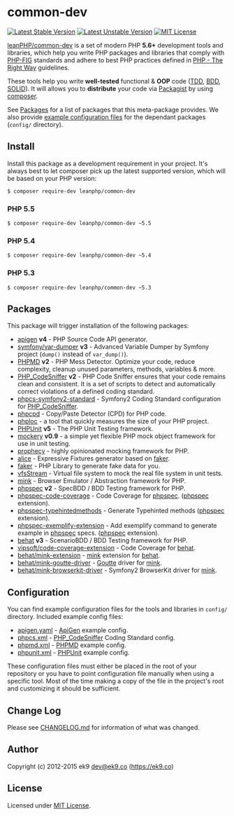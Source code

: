 common-dev
==========

[![Latest Stable Version](https://poser.pugx.org/leanphp/common-dev/version)](https://packagist.org/packages/leanphp/common-dev)
[![Latest Unstable Version](https://poser.pugx.org/leanphp/common-dev/v/unstable)](https://packagist.org/packages/leanphp/common-dev)
[![MIT License](https://poser.pugx.org/leanphp/common-dev/license)](https://packagist.org/packages/leanphp/common-dev)

[leanPHP/common-dev][0] is a set of modern PHP **5.6+** development tools and
libraries, which help you write PHP packages and libraries that comply with
[PHP-FIG][1] standards and adhere to best PHP practices defined in [PHP - The
Right Way][2] guidelines.

These tools help you write **well-tested** functional & **OOP** code ([TDD][3],
[BDD][4], [SOLID][5]). It will allows you to **distribute** your code via
[Packagist][6] by using [composer][7].

See [Packages](#Packages) for a list of packages that this meta-package
provides. We also provide [example configuration files](#Configuration) for the
dependant packages (`config/` directory).

## Install

Install this package as a development requirement in your project. It's always
best to let composer pick up the latest supported version, which will be based
on your PHP version:

    $ composer require-dev leanphp/common-dev

### PHP 5.5

    $ composer require-dev leanphp/common-dev ~5.5

### PHP 5.4

    $ composer require-dev leanphp/common-dev ~5.4

### PHP 5.3

    $ composer require-dev leanphp/common-dev ~5.3

## Packages

This package will trigger installation of the following packages:

- [apigen][100] **v4** - PHP Source Code API generator.
- [symfony/var-dumper][110] **v3** - Advanced Variable Dumper by Symfony project
  (`dump()` instead of `var_dump()`).
- [PHPMD][120] **v2** - PHP Mess Detector. Optimize your code, reduce
  complexity, cleanup unused parameters, methods, variables & more.
- [PHP_CodeSniffer][130] **v2** - PHP Code Sniffer ensures that your code
  remains clean and consistent. It is a set of scripts to detect and
  automatically correct violations of a defined coding standard.
- [phpcs-symfony2-standard][140] - Symfony2 Coding Standard configuration for
  [PHP_CodeSniffer][130].
- [phpcpd][150] - Copy/Paste Detector (CPD) for PHP code.
- [phploc][160] - a tool that quickly measures the size of your PHP project.
- [PHPUnit][200] **v5** - The PHP Unit Testing framework.
- [mockery][210] **v0.9** - a simple yet flexible PHP mock object framework for
  use in unit testing.
- [prophecy][220] - highly opinionated mocking framework for PHP.
- [alice][240] - Expressive Fixtures generator based on [faker][250].
- [faker][250] - PHP Library to generate fake data for you.
- [vfsStream][300] - Virtual file system to mock the real file system in unit
  tests.
- [mink][400] - Browser Emulator / Abstraction framework for PHP.
- [phpspec][800] **v2** - SpecBDD / BDD Testing framework for PHP.
- [phpspec-code-coverage][805] - Code Coverage for [phpspec][800].
  ([phpspec][800] extension).
- [phpspec-typehintedmethods][810] - Generate Typehinted methods
  ([phpspec][800] extension).
- [phpspec-exemplify-extension][820] - Add exemplify command to generate
  example in [phpspec][800] specs.
  ([phpspec][800] extension).
- [behat][900] **v3** - ScenarioBDD / BDD Testing framework for PHP.
- [vipsoft/code-coverage-extension][910] - Code Coverage for [behat][900].
- [behat/mink-extension][950] - [mink][400] extension for [behat][900].
- [behat/mink-goutte-driver][960] - [Goutte][450] driver for [mink][400].
- [behat/mink-browserkit-driver][970] - Symfony2 BrowserKit driver for
  [mink][400].

## Configuration

You can find example configuration files for the tools and libraries in
`config/` directory. Included example config files:

- [apigen.yaml](config/apigen.yaml) - [ApiGen][100] example config.
- [phpcs.xml](config/phpcs.xml) - [PHP_CodeSniffer][130] Coding Standard config.
- [phpmd.xml](config/phpmd.xml) - [PHPMD][120] example config.
- [phpunit.xml](config/phpunit.xml) - [PHPUnit][200] example config.

These configuration files must either be placed in the root of your repository
or you have to point configuration file manually when using a specific tool.
Most of the time making a copy of the file in the project's root and
customizing it should be sufficient.

## Change Log

Please see [CHANGELOG.md](CHANGELOG.md) for information of what was changed.

## Author

Copyright (c) 2012-2015 ek9 <dev@ek9.co> (https://ek9.co)

## License

Licensed under [MIT License](LICENSE).

[0]: https://packagist.org/packages/leanphp/common-dev
[1]: http://www.php-fig.org
[2]: http://www.phptherightway.com
[3]: https://en.wikipedia.org/wiki/Test-driven_development
[4]: https://en.wikipedia.org/wiki/Behavior-driven_development
[5]: https://en.wikipedia.org/wiki/SOLID_(object-oriented_design)
[6]: https://packagist.org
[7]: https://getcomposer.org

[100]: http://apigen.org
[110]: https://github.com/symfony/var-dumper
[120]: https://phpmd.org
[130]: https://pear.php.net/package/PHP_CodeSniffer
[140]: https://github.com/leaphub/phpcs-symfony2-standard
[150]: https://github.com/sebastianbergmann/phpcpd
[160]: https://github.com/sebastianbergmann/phploc
[200]: https://phpunit.de
[210]: https://github.com/padraic/mockery
[220]: https://github.com/phpspec/prophecy
[240]: https://github.com/nelmio/alice
[250]: https://github.com/fzaninotto/Faker
[300]: https://github.com/mikey179/vfsStream
[400]: http://mink.behat.org
[450]: https://github.com/FriendsOfPHP/Goutte
[800]: http://www.phpspec.net
[805]: https://github.com/henrikbjorn/PhpSpecCodeCoverageExtension
[810]: http://github.com/ciaranmcnulty/phpspec-typehintedmethods
[820]: https://github.com/richardmiller/ExemplifyExtension
[900]: http://behat.org
[910]: https://github.com/vipsoft/code-coverage-extension
[950]: http://extensions.behat.org/mink
[960]: https://github.com/minkphp/MinkGoutteDriver
[970]: https://github.com/minkphp/MinkBrowserKitDriver

